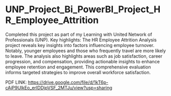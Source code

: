 # UNP_Project_Bi_PowerBI_Project_HR_Employee_Attrition

Completed this project as part of my Learning with United Network of Professionals (UNP). Key highlights:
The HR Employee Attrition Analysis project reveals key insights into factors influencing employee turnover. Notably, younger employees and those who frequently travel are more likely to leave. The analysis also highlights areas such as job satisfaction, career progression, and compensation, providing actionable insights to enhance employee retention and engagement. This comprehensive evaluation informs targeted strategies to improve overall workforce satisfaction.

PDF LINK: https://drive.google.com/file/d/1kT6p-cAjP9UlkEo_erIDDjpVSF_2MTJu/view?usp=sharing
